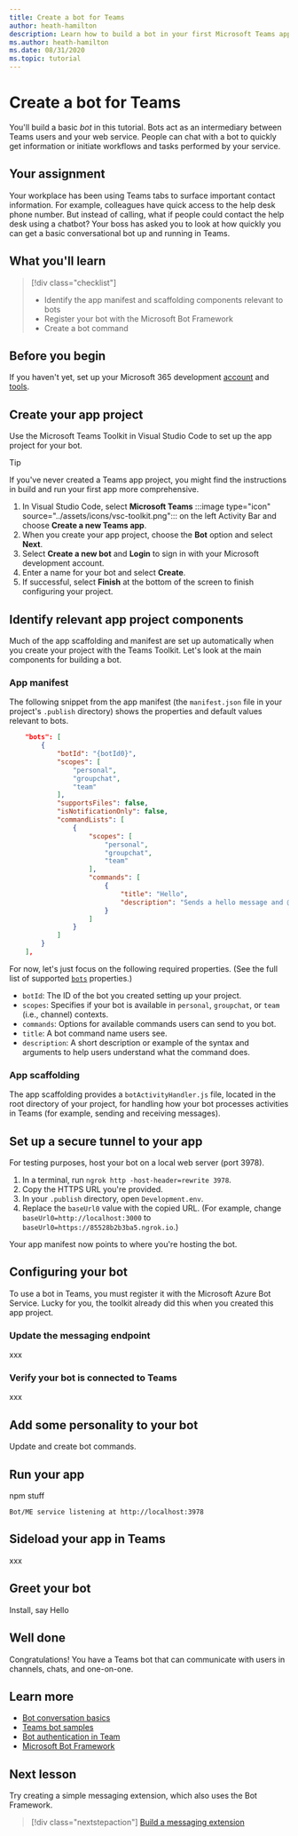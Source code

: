 ```yaml
---
title: Create a bot for Teams
author: heath-hamilton
description: Learn how to build a bot in your first Microsoft Teams app.
ms.author: heath-hamilton
ms.date: 08/31/2020
ms.topic: tutorial
---
```

# Create a bot for Teams

You'll build a basic *bot* in this tutorial. Bots act as an intermediary between Teams users and your web service. People can chat with a bot to quickly get information or initiate workflows and tasks performed by your service.

## Your assignment

Your workplace has been using Teams tabs to surface important contact information. For example, colleagues have quick access to the help desk phone number. But instead of calling, what if people could contact the help desk using a chatbot? Your boss has asked you to look at how quickly you can get a basic conversational bot up and running in Teams.

## What you'll learn

> [!div class="checklist"]
>
> * Identify the app manifest and scaffolding components relevant to bots
> * Register your bot with the Microsoft Bot Framework
> * Create a bot command

## Before you begin

If you haven't yet, set up your Microsoft 365 development [account](building-real-world-app.md#set-up-your-development-account) and [tools](building-real-world-app.md#install-your-development-tools).

## Create your app project

Use the Microsoft Teams Toolkit in Visual Studio Code to set up the app project for your bot.

> [!TIP]
> If you've never created a Teams app project, you might find the instructions in build and run your first app more comprehensive.

1. In Visual Studio Code, select **Microsoft Teams** :::image type="icon" source="../assets/icons/vsc-toolkit.png"::: on the left Activity Bar and choose **Create a new Teams app**.
1. When you create your app project, choose the **Bot** option and select **Next**.
1. Select **Create a new bot** and **Login** to sign in with your Microsoft development account.
1. Enter a name for your bot and select **Create**.
1. If successful, select **Finish** at the bottom of the screen to finish configuring your project.

## Identify relevant app project components

Much of the app scaffolding and manifest are set up automatically when you create your project with the Teams Toolkit. Let's look at the main components for building a bot.

### App manifest

The following snippet from the app manifest (the `manifest.json` file in your project's `.publish` directory) shows the properties and default values relevant to bots.

```JSON
    "bots": [
        {
            "botId": "{botId0}",
            "scopes": [
                "personal",
                "groupchat",
                "team"
            ],
            "supportsFiles": false,
            "isNotificationOnly": false,
            "commandLists": [
                {
                    "scopes": [
                        "personal",
                        "groupchat",
                        "team"
                    ],
                    "commands": [
                        {
                            "title": "Hello",
                            "description": "Sends a hello message and @mention the sender"
                        }
                    ]
                }
            ]
        }
    ],
```

For now, let's just focus on the following required properties. (See the full list of supported [`bots`](../resources/schema/manifest-schema.md#bots) properties.)

* `botId`: The ID of the bot you created setting up your project.
* `scopes`: Specifies if your bot is available in `personal`, `groupchat`, or `team` (i.e., channel) contexts.
* `commands`: Options for available commands users can send to you bot.
* `title`: A bot command name users see.
* `description`: A short description or example of the syntax and arguments to help users understand what the command does.

### App scaffolding

The app scaffolding provides a `botActivityHandler.js` file, located in the root directory of your project, for handling how your bot processes activities in Teams (for example, sending and receiving messages).

## Set up a secure tunnel to your app

For testing purposes, host your bot on a local web server (port 3978).

1. In a terminal, run `ngrok http -host-header=rewrite 3978`.
1. Copy the HTTPS URL you're provided.
1. In your `.publish` directory, open `Development.env`.
1. Replace the `baseUrl0` value with the copied URL. (For example, change `baseUrl0=http://localhost:3000` to `baseUrl0=https://85528b2b3ba5.ngrok.io`.)

Your app manifest now points to where you're hosting the bot.

## Configuring your bot

To use a bot in Teams, you must register it with the Microsoft Azure Bot Service. Lucky for you, the toolkit already did this when you created this app project.

### Update the messaging endpoint

xxx

### Verify your bot is connected to Teams

xxx

## Add some personality to your bot

Update and create bot commands.

## Run your app

npm stuff

    Bot/ME service listening at http://localhost:3978

## Sideload your app in Teams

xxx

## Greet your bot

Install, say Hello

## Well done

Congratulations! You have a Teams bot that can communicate with users in channels, chats, and one-on-one.

## Learn more

* [Bot conversation basics](../bots/how-to/conversations/conversation-basics.md)
* [Teams bot samples](https://github.com/microsoft/BotBuilder-Samples#teams-samples)
* [Bot authentication in Team](../bots/how-to/authentication/auth-flow-bot.md)
* [Microsoft Bot Framework](https://dev.botframework.com/)

## Next lesson

Try creating a simple messaging extension, which also uses the Bot Framework.

> [!div class="nextstepaction"]
> [Build a messaging extension](add-messaging-extension.md)
